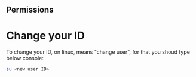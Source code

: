 Permissions
---

# Change your ID
To change your ID, on linux, means "change user", for that you shoud type below console:
```bash
su <new user ID>
```
